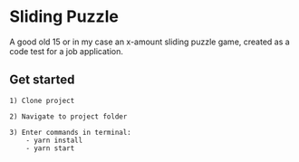 # Sliding Puzzle

A good old 15 or in my case an x-amount sliding puzzle game, created as a code test for a job application.

## Get started

    1) Clone project

    2) Navigate to project folder

    3) Enter commands in terminal:
        - yarn install
        - yarn start
